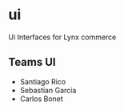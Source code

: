 # ui

Ui Interfaces for Lynx commerce

## Teams UI

- Santiago Rico
- Sebastian Garcia
- Carlos Bonet 
